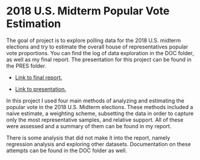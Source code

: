 
<!-- README.md is generated from README.Rmd. Please edit that file -->

# 2018 U.S. Midterm Popular Vote Estimation

The goal of project is to explore polling data for the 2018 U.S. midterm
elections and try to estimate the overall house of representatives
popular vote proportions. You can find the log of data exploration in
the DOC folder, as well as my final report. The presentation for this
project can be found in the PRES folder.

  - [Link to final
    report.](https://github.com/mklapman/2018-Midterms-Project/blob/master/DOC/klapman_report.pdf)

  - [Link to
    presentation.](https://github.com/mklapman/2018-Midterms-Project/blob/master/PRES/presentation.pdf)

In this project I used four main methods of analyzing and estimating the
popular vote in the 2018 U.S. Midterm elections. These methods included
a naive estimate, a weighting scheme, subsetting the data in order to
capture only the most representative samples, and relative support. All
of these were assessed and a summary of them can be found in my report.

There is some analysis that did not make it into the report, namely
regression analysis and exploring other datasets. Documentation on these
attempts can be found in the DOC folder as well.
